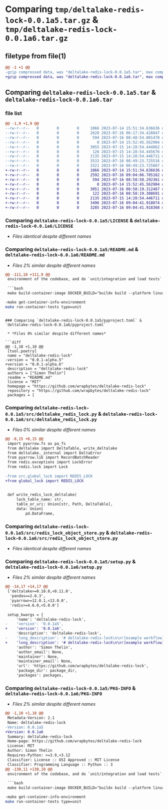 # Comparing `tmp/deltalake-redis-lock-0.0.1a5.tar.gz` & `tmp/deltalake-redis-lock-0.0.1a6.tar.gz`

## filetype from file(1)

```diff
@@ -1 +1 @@
-gzip compressed data, was "deltalake-redis-lock-0.0.1a5.tar", max compression
+gzip compressed data, was "deltalake-redis-lock-0.0.1a6.tar", max compression
```

## Comparing `deltalake-redis-lock-0.0.1a5.tar` & `deltalake-redis-lock-0.0.1a6.tar`

### file list

```diff
@@ -1,9 +1,9 @@
--rw-r--r--   0        0        0     1066 2023-07-14 15:51:34.636636 deltalake-redis-lock-0.0.1a5/LICENSE
--rw-r--r--   0        0        0     2628 2023-07-16 06:17:34.428847 deltalake-redis-lock-0.0.1a5/README.md
--rw-r--r--   0        0        0      594 2023-07-16 08:48:54.001478 deltalake-redis-lock-0.0.1a5/pyproject.toml
--rw-r--r--   0        0        0        0 2023-07-14 15:52:45.562904 deltalake-redis-lock-0.0.1a5/src/__init__.py
--rw-r--r--   0        0        0     3055 2023-07-15 14:28:54.444862 deltalake-redis-lock-0.0.1a5/src/deltalake_redis_lock.py
--rw-r--r--   0        0        0      126 2023-07-15 14:28:54.445676 deltalake-redis-lock-0.0.1a5/src/global_lock.py
--rw-r--r--   0        0        0     2135 2023-07-15 14:28:54.446711 deltalake-redis-lock-0.0.1a5/src/redis_lock_object_store.py
--rw-r--r--   0        0        0     3533 2023-07-16 08:49:23.725516 deltalake-redis-lock-0.0.1a5/setup.py
--rw-r--r--   0        0        0     3321 2023-07-16 08:49:23.725867 deltalake-redis-lock-0.0.1a5/PKG-INFO
+-rw-r--r--   0        0        0     1066 2023-07-14 15:51:34.636636 deltalake-redis-lock-0.0.1a6/LICENSE
+-rw-r--r--   0        0        0     2592 2023-07-16 09:04:06.785162 deltalake-redis-lock-0.0.1a6/README.md
+-rw-r--r--   0        0        0      594 2023-07-16 08:58:58.292361 deltalake-redis-lock-0.0.1a6/pyproject.toml
+-rw-r--r--   0        0        0        0 2023-07-14 15:52:45.562904 deltalake-redis-lock-0.0.1a6/src/__init__.py
+-rw-r--r--   0        0        0     3051 2023-07-16 08:58:19.312467 deltalake-redis-lock-0.0.1a6/src/deltalake_redis_lock.py
+-rw-r--r--   0        0        0      122 2023-07-16 08:58:19.308691 deltalake-redis-lock-0.0.1a6/src/global_lock.py
+-rw-r--r--   0        0        0     2135 2023-07-15 14:28:54.446711 deltalake-redis-lock-0.0.1a6/src/redis_lock_object_store.py
+-rw-r--r--   0        0        0     3496 2023-07-16 09:04:41.918074 deltalake-redis-lock-0.0.1a6/setup.py
+-rw-r--r--   0        0        0     3285 2023-07-16 09:04:41.918368 deltalake-redis-lock-0.0.1a6/PKG-INFO
```

### Comparing `deltalake-redis-lock-0.0.1a5/LICENSE` & `deltalake-redis-lock-0.0.1a6/LICENSE`

 * *Files identical despite different names*

### Comparing `deltalake-redis-lock-0.0.1a5/README.md` & `deltalake-redis-lock-0.0.1a6/README.md`

 * *Files 2% similar despite different names*

```diff
@@ -111,10 +111,9 @@
 environment of the codebase, and do `unit/integration and load tests`.
 
 ```bash
 make build-container-image DOCKER_BUILD="buildx build --platform linux/amd64" CONTEXT=.
 ```
 
 ```bash
-make get-container-info-environment
 make run-container-tests type=unit
 ```
```

### Comparing `deltalake-redis-lock-0.0.1a5/pyproject.toml` & `deltalake-redis-lock-0.0.1a6/pyproject.toml`

 * *Files 0% similar despite different names*

```diff
@@ -1,10 +1,10 @@
 [tool.poetry]
 name = "deltalake-redis-lock"
-version = "0.0.1-alpha.5"
+version = "0.0.1-alpha.6"
 description = "deltalake-redis-lock"
 authors = ["Simon Thelin"]
 readme = "README.md"
 license = "MIT"
 homepage = "https://github.com/wrapbytes/deltalake-redis-lock"
 repository = "https://github.com/wrapbytes/deltalake-redis-lock"
 packages = [
```

### Comparing `deltalake-redis-lock-0.0.1a5/src/deltalake_redis_lock.py` & `deltalake-redis-lock-0.0.1a6/src/deltalake_redis_lock.py`

 * *Files 0% similar despite different names*

```diff
@@ -8,15 +8,15 @@
 import pyarrow.fs as pa_fs
 from deltalake import DeltaTable, write_deltalake
 from deltalake._internal import DeltaError
 from pyarrow.lib import RecordBatchReader
 from redis.exceptions import LockError
 from redis.lock import Lock
 
-from src.global_lock import REDIS_LOCK
+from global_lock import REDIS_LOCK
 
 
 def write_redis_lock_deltalake(
     lock_table_name: str,
     table_or_uri: Union[str, Path, DeltaTable],
     data: Union[
         pd.DataFrame,
```

### Comparing `deltalake-redis-lock-0.0.1a5/src/redis_lock_object_store.py` & `deltalake-redis-lock-0.0.1a6/src/redis_lock_object_store.py`

 * *Files identical despite different names*

### Comparing `deltalake-redis-lock-0.0.1a5/setup.py` & `deltalake-redis-lock-0.0.1a6/setup.py`

 * *Files 2% similar despite different names*

```diff
@@ -14,17 +14,17 @@
 ['deltalake>=0.10.0,<0.11.0',
  'pandas==2.0.3',
  'pyarrow>=12.0.1,<13.0.0',
  'redis>=4.6.0,<5.0.0']
 
 setup_kwargs = {
     'name': 'deltalake-redis-lock',
-    'version': '0.0.1a5',
+    'version': '0.0.1a6',
     'description': 'deltalake-redis-lock',
-    'long_description': '# deltalake-redis-lock\n\n![example workflow](https://github.com/wrapbytes/deltalake-redis-lock/actions/workflows/merge.yaml/badge.svg)\n![example workflow](https://github.com/wrapbytes/deltalake-redis-lock/actions/workflows/pr.yaml/badge.svg)\n\nA library creating an interface for a write lock for [delta-rs](https://pypi.org/project/deltalake/).\n\n## Library Usage\n\nWhen using this client, it can be used from multiple hosts. Below follow a minimal example\nto mimic this behaviour.\n\n### Redis Env Variables\n\nMake sure to set these `envs` before executing code.\n```bash\nREDIS_HOST=<host>\nREDIS_PORT=<port>  # default 6739\nREDIS_DB=<0>  # default 0\n```\n\n### Concurrent Write Example\n```python\n# run.py\nimport logging\nimport os\nimport string\nfrom random import choices\nfrom multiprocessing import Pool\n\nfrom pandas import DataFrame\n\nfrom deltalake_redis_lock import write_redis_lock_deltalake\n\ndef fake_worker(args):\n    df, table_name = args\n\n    logging.basicConfig(\n        level=logging.INFO,\n        format=\'%(asctime)s [%(levelname)s] %(message)s\',\n        datefmt=\'%Y-%m-%d %H:%M:%S\'\n    )\n\n    write_redis_lock_deltalake(\n        table_or_uri=f"{os.getcwd()}/{table_name}",\n        lock_table_name=table_name,\n        mode="append",\n        data=df,\n        overwrite_schema=True,\n    )\n\n\ndef define_datasets(_table_name: str) -> None:\n    df1 = DataFrame({"id": [1]})\n    df2 = DataFrame({"id": [2]})\n    df3 = DataFrame({"id": [3]})\n    df4 = DataFrame({"id": [4]})\n\n    datasets = [(df1, table_name), (df2, table_name), (df3, table_name), (df4, table_name)]\n\n    with Pool() as pool:\n        pool.map(fake_worker, datasets)\n\n\ndef generate_random_string(length):\n    return "".join(choices(string.ascii_lowercase, k=length))\n\n\nif __name__ == \'__main__\':\n    random_string = generate_random_string(3)\n    table_name = f"test_run_{random_string}"\n\n    define_datasets(_table_name=table_name)\n```\n\nThis can be exeucted with something like:\n\n```bash\nseq 2 | xargs -I{} -P 2 poetry run python run.py\n```\n\n## Setup From Scratch\n\n### Requirement\n\n* ^python3.9\n* poetry 1.1.13\n* make (GNU Make 3.81)\n\n### Setup\n\n```bash\nmake setup-environment\n```\n\nUpdate package\n```bash\nmake update\n```\n\n### Test\n\n```bash\nexport PYTHONPATH="${PYTHONPATH}:src"\nmake test type=unit\n```\n\n### Docker\n\nThe reason `docker` is used in the source code here, is to be able to build up an encapsulated\nenvironment of the codebase, and do `unit/integration and load tests`.\n\n```bash\nmake build-container-image DOCKER_BUILD="buildx build --platform linux/amd64" CONTEXT=.\n```\n\n```bash\nmake get-container-info-environment\nmake run-container-tests type=unit\n```\n',
+    'long_description': '# deltalake-redis-lock\n\n![example workflow](https://github.com/wrapbytes/deltalake-redis-lock/actions/workflows/merge.yaml/badge.svg)\n![example workflow](https://github.com/wrapbytes/deltalake-redis-lock/actions/workflows/pr.yaml/badge.svg)\n\nA library creating an interface for a write lock for [delta-rs](https://pypi.org/project/deltalake/).\n\n## Library Usage\n\nWhen using this client, it can be used from multiple hosts. Below follow a minimal example\nto mimic this behaviour.\n\n### Redis Env Variables\n\nMake sure to set these `envs` before executing code.\n```bash\nREDIS_HOST=<host>\nREDIS_PORT=<port>  # default 6739\nREDIS_DB=<0>  # default 0\n```\n\n### Concurrent Write Example\n```python\n# run.py\nimport logging\nimport os\nimport string\nfrom random import choices\nfrom multiprocessing import Pool\n\nfrom pandas import DataFrame\n\nfrom deltalake_redis_lock import write_redis_lock_deltalake\n\ndef fake_worker(args):\n    df, table_name = args\n\n    logging.basicConfig(\n        level=logging.INFO,\n        format=\'%(asctime)s [%(levelname)s] %(message)s\',\n        datefmt=\'%Y-%m-%d %H:%M:%S\'\n    )\n\n    write_redis_lock_deltalake(\n        table_or_uri=f"{os.getcwd()}/{table_name}",\n        lock_table_name=table_name,\n        mode="append",\n        data=df,\n        overwrite_schema=True,\n    )\n\n\ndef define_datasets(_table_name: str) -> None:\n    df1 = DataFrame({"id": [1]})\n    df2 = DataFrame({"id": [2]})\n    df3 = DataFrame({"id": [3]})\n    df4 = DataFrame({"id": [4]})\n\n    datasets = [(df1, table_name), (df2, table_name), (df3, table_name), (df4, table_name)]\n\n    with Pool() as pool:\n        pool.map(fake_worker, datasets)\n\n\ndef generate_random_string(length):\n    return "".join(choices(string.ascii_lowercase, k=length))\n\n\nif __name__ == \'__main__\':\n    random_string = generate_random_string(3)\n    table_name = f"test_run_{random_string}"\n\n    define_datasets(_table_name=table_name)\n```\n\nThis can be exeucted with something like:\n\n```bash\nseq 2 | xargs -I{} -P 2 poetry run python run.py\n```\n\n## Setup From Scratch\n\n### Requirement\n\n* ^python3.9\n* poetry 1.1.13\n* make (GNU Make 3.81)\n\n### Setup\n\n```bash\nmake setup-environment\n```\n\nUpdate package\n```bash\nmake update\n```\n\n### Test\n\n```bash\nexport PYTHONPATH="${PYTHONPATH}:src"\nmake test type=unit\n```\n\n### Docker\n\nThe reason `docker` is used in the source code here, is to be able to build up an encapsulated\nenvironment of the codebase, and do `unit/integration and load tests`.\n\n```bash\nmake build-container-image DOCKER_BUILD="buildx build --platform linux/amd64" CONTEXT=.\n```\n\n```bash\nmake run-container-tests type=unit\n```\n',
     'author': 'Simon Thelin',
     'author_email': None,
     'maintainer': None,
     'maintainer_email': None,
     'url': 'https://github.com/wrapbytes/deltalake-redis-lock',
     'package_dir': package_dir,
     'packages': packages,
```

### Comparing `deltalake-redis-lock-0.0.1a5/PKG-INFO` & `deltalake-redis-lock-0.0.1a6/PKG-INFO`

 * *Files 2% similar despite different names*

```diff
@@ -1,10 +1,10 @@
 Metadata-Version: 2.1
 Name: deltalake-redis-lock
-Version: 0.0.1a5
+Version: 0.0.1a6
 Summary: deltalake-redis-lock
 Home-page: https://github.com/wrapbytes/deltalake-redis-lock
 License: MIT
 Author: Simon Thelin
 Requires-Python: >=3.9,<3.12
 Classifier: License :: OSI Approved :: MIT License
 Classifier: Programming Language :: Python :: 3
@@ -130,11 +130,10 @@
 environment of the codebase, and do `unit/integration and load tests`.
 
 ```bash
 make build-container-image DOCKER_BUILD="buildx build --platform linux/amd64" CONTEXT=.
 ```
 
 ```bash
-make get-container-info-environment
 make run-container-tests type=unit
 ```
```

